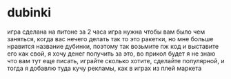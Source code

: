 # dubinki
игра сделана на питоне за 2 часа
игра нужна чтобы вам было чем заняться, когда вас нечего делать
так то это ракетки, но мне больше нравится название дубинки, поэтому так
возьмите пж код и выставите его как свой, я хочу денег получить за это, во прикол будет
я не знаю что вам тут еще писать, играйте сколько хотите, сделайте популярной, и тогда я добавлю туда кучу рекламы, как в играх из плей маркета
